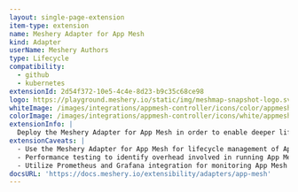 ```yaml
---
layout: single-page-extension
item-type: extension
name: Meshery Adapter for App Mesh
kind: Adapter
userName: Meshery Authors
type: Lifecycle
compatibility: 
  - github
  - kubernetes
extensionId: 2d54f372-10e5-4c4e-8d23-b9c35c68ce98
logo: https://playground.meshery.io/static/img/meshmap-snapshot-logo.svg
whiteImage: /images/integrations/appmesh-controller/icons/color/appmesh-controller-color.svg
colorImage: /images/integrations/appmesh-controller/icons/white/appmesh-controller-white.svg
extensionInfo: |
  Deploy the Meshery Adapter for App Mesh in order to enable deeper lifecycle management of App Mesh.
extensionCaveats: |
  - Use the Meshery Adapter for App Mesh for lifecycle management of App Mesh and sample applications.
  - Performance testing to identify overhead involved in running App Mesh and various configurations.
  - Utilize Prometheus and Grafana integration for monitoring App Mesh's performance.
docsURL: 'https://docs.meshery.io/extensibility/adapters/app-mesh'
---
```

